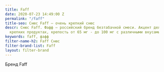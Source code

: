 ```yaml
---
title: Faff
date: 2020-07-23 14:49:00 Z
permalink: "/faff"
title-seo: Снюс Faff — очень крепкий снюс
descr: Снюс Faff. Фафф — российский бренд безтабачной смеси. Акцент делают на очень
  крепких продуктах, крепость от 65 мг - до 100 мг с различными вкусами.
keywords: faff, фафф
filter-name-h2: Faff Снюс
filter-brand-list: Faff
layout: filter-brand
---
```


Бренд Faff
